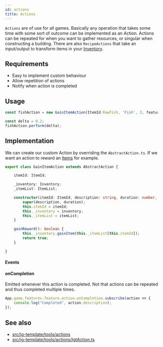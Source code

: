 ```yaml
---
id: actions
title: Actions
---
```


`Actions` are of use for all games. Basically any operation that takes some time with some sort of outcome can be implemented as an Action.
Actions can be repeated for when you want to gather resources, or singular when constructing a building.
There are also `RecipeActions` that take an input/output to transform items in your [Inventory](../features/inventory).

## Requirements
- Easy to implement custom behaviour
- Allow repetition of actions
- Notify when action is completed

## Usage
```ts
const fishAction = new GainItemAction(ItemId.RawFish, 'Fish', 3, features.inventory, features.itemList);

const delta = 0.2;
fishAction.perform(delta);
```

## Implementation
We can create our custom Action by overriding the `AbstractAction.ts`.
If we want an action to reward an [Items](./items.md) for example.

```ts title="src/ig-template/actions/GainItemAction.ts"
export class GainItemAction extends AbstractAction {

    itemId: ItemId;

    _inventory: Inventory;
    _itemList: ItemList;

    constructor(itemId: ItemId, description: string, duration: number, inventory: Inventory, itemList: ItemList) {
        super(description, duration);
        this.itemId = itemId;
        this._inventory = inventory;
        this._itemList = itemList;
    }

    gainReward(): boolean {
        this._inventory.gainItem(this._itemList[this.itemId]);
        return true;
    }

}
```
#### Events
<!--- Events this feature emits -->
#### onCompletion
Emitted whenever this action is completed. Not that actions can be repeated and thus completed multiple times.
```ts
App.game.features.feature.action.onCompletion.subscribe(action => {
    console.log("Completed", action.description);
});
```

## See also 
- [src/ig-template/tools/actions](https://github.com/123ishaTest/igt-library/tree/master/src/ig-template/tools/actions)
- [src/ig-template/tools/actions/IgtAction.ts](https://github.com/123ishaTest/igt-library/tree/master/src/ig-template/tools/actions/IgtAction.ts)
